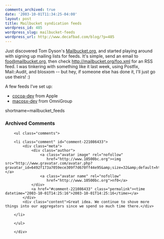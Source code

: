 ```yaml
---
comments_archived: true
date: '2003-10-01T11:34:25-04:00'
layout: post
title: Mailbucket syndication feeds
wordpress_id: 485
wordpress_slug: mailbucket-feeds
wordpress_url: http://www.decafbad.com/blog/?p=485
---
```

<p>
Just discovered Tom Dyson's
<a href="http://www.mailbucket.org/index.html">Mailbucket.org</a>,
and started playing around with signing up mailing lists
for feeds.  It's simple, send an email to
<a href="mailto:foo@mailbucket.org">foo@mailbucket.org</a>,
then check <a href="http://mailbucket.org/foo.xml">http://mailbucket.org/foo.xml</a>
for an RSS feed.
I was tinkering with something like it last week, using
Postfix, Mail::Audit, and blosxom -- but hey, if someone else
has done it, I'll just go use theirs! :)
</p>
<p>
A few feeds I've set up:
</p>
<ul>
<li><a href="http://mailbucket.org/cocoa-dev.xml">cocoa-dev</a> from Apple</li>
<li><a href="http://mailbucket.org/macosx-dev.xml">macosx-dev</a> from OmniGroup</li>
</ul>
<!--more-->
shortname=mailbucket_feeds

<div id="comments" class="comments archived-comments">
            <h3>Archived Comments</h3>
            
        <ul class="comments">
            
        <li class="comment" id="comment-221086433">
            <div class="meta">
                <div class="author">
                    <a class="avatar image" rel="nofollow" 
                       href="http://www.10500bc.org"><img src="http://www.gravatar.com/avatar.php?gravatar_id=6492f173a7059ece309f7d670ff44e95&amp;size=32&amp;default=http://mediacdn.disqus.com/1320279820/images/noavatar32.png"/></a>
                    <a class="avatar name" rel="nofollow" 
                       href="http://www.10500bc.org">nf0</a>
                </div>
                <a href="#comment-221086433" class="permalink"><time datetime="2003-10-01T14:25:16">2003-10-01T14:25:16</time></a>
            </div>
            <div class="content">Great idea. We continue to shove more things into our aggregators since we spend so much time there.</div>
            
        </li>
    
        </ul>
    
        </div>
    